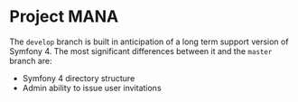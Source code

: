 Project MANA
====

The `develop` branch is built in anticipation of a long term support version of Symfony 4. The most significant differences between it and the `master` branch are:

- Symfony 4 directory structure
- Admin ability to issue user invitations